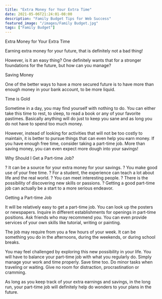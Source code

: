 ```yaml
---
title: "Extra Money for Your Extra Time"
date: 2021-05-06T21:24:01-08:00
description: "Family Budget Tips for Web Success"
featured_image: "/images/Family Budget.jpg"
tags: ["Family Budget"]
---
```


Extra Money for Your Extra Time


Earning extra money for your future, that is definitely not a bad thing!

However, is it an easy thing? One definitely wants that for a stronger foundations for the future, but how can you manage?

Saving Money

One of the better ways to have a more secured future is to have more than enough money in your bank account, to be more liquid. 

Time is Gold

Sometime in a day, you may find yourself with nothing to do. You can either take this time to rest, to sleep, to read a book or any of your favorite pastimes. Basically anything will do just to keep you sane and as long you do not have to spend too much money.

However, instead of looking for activities that will not be too costly to maintain, it is better to pursue things that can even help you earn money. If you have enough free time, consider taking a part-time job. More than saving money, you can even expect more dough into your savings!

Why Should I Get a Part-time Job?

?	It can be a source for your extra money for your savings.
?	You make good use of your free time.
?	For a student, the experience can teach a lot about life and the real world.
?	You can meet interesting people.
?	There is the possibility of discovering new skills or passions.
?	Getting a good part-time job can actually be a start to a more serious endeavor.

Getting a Part-time Job

It will be relatively easy to get a part-time job. You can look up the posters or newspapers. Inquire in different establishments for openings in part-time positions. Ask friends who may recommend you. You can even provide services of your own skills like tutorial, writing or painting. 

The job may require from you a few hours of your week. It can be something you do in the afternoons, during the weekends, or during school breaks. 

You may feel challenged by exploring this new possibility in your life. You will have to balance your part-time job with what you regularly do. Simply manage your work and time properly. Save time too. Do minor tasks when traveling or waiting. Give no room for distraction, procrastination or cramming.

As long as you keep track of your extra earnings and savings, in the long run, your part-time job will definitely help do wonders to your plans in the future.
